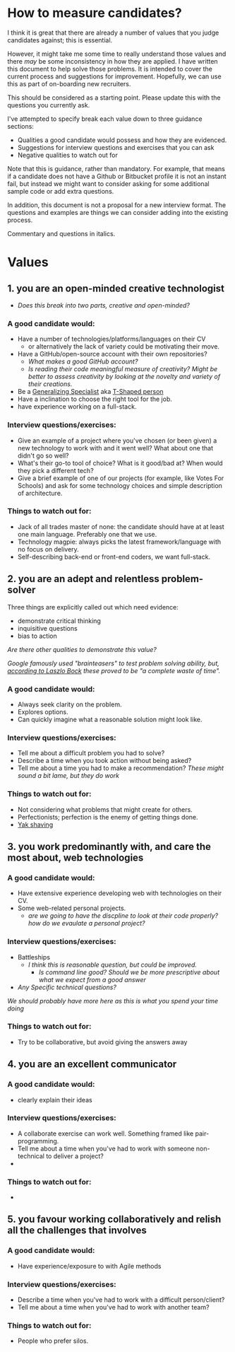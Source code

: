 
How to measure candidates?
==========================

I think it is great that there are already a number of values that you judge
candidates against; this is essential.

However, it might take me some time to really understand those values and there
_may_ be some inconsistency in how they are applied. I have written this
document to help solve those problems. It is intended to cover the current
process and suggestions for improvement. Hopefully, we can use this as part of
on-boarding new recruiters.

This should be considered as a starting point. Please update this with the
questions you currently ask.

I've attempted to specify break each value down to three guidance sections:
* Qualities a good candidate would possess and how they are evidenced.
* Suggestions for interview questions and exercises that you can ask
* Negative qualities to watch out for

Note that this is guidance, rather than mandatory. For example, that means if a
candidate does not have a Github or Bitbucket profile it is not an instant fail,
but instead we might want to consider asking for some additional sample code or
add extra questions.

In addition, this document is not a proposal for a new interview format.
The questions and examples are things we can consider adding into the existing process.

Commentary and questions in italics.

Values
======

## 1. you are an open-minded creative technologist

- _Does this break into two parts, creative and open-minded?_

### A good candidate would:
* Have a number of technologies/platforms/languages on their CV
  - or alternatively the lack of variety could be motivating their move.
* Have a GitHub/open-source account with their own repositories?
  - _What makes a good GitHub account?_
  - _Is reading their code meaningful measure of creativity? Might be better to
    assess creativity by looking at the novelty and variety of their creations._
* Be a [Generalizing Specialist](http://blog.codinghorror.com/swiss-army-knife-or-generalizing-specialist/) aka [T-Shaped person](https://en.wikipedia.org/wiki/T-shaped_skills)
* Have a inclination to choose the right tool for the job.
* have experience working on a full-stack.

### Interview questions/exercises:
* Give an example of a project where you've chosen (or been given) a new
  technology to work with and it went well? What about one that didn't go so well?
* What's their go-to tool of choice? What is it good/bad at? When would they
  pick a different tech?
* Give a brief example of one of our projects (for example, like Votes For
  Schools) and ask for some technology choices and simple description of
  architecture.

### Things to watch out for:
* Jack of all trades master of none: the candidate should have at at least one
  main language. Preferably one that we use.
* Technology magpie: always picks the latest framework/language with no focus on
  delivery.
* Self-describing back-end or front-end coders, we want full-stack.  

## 2. you are an adept and relentless problem-solver

Three things are explicitly called out which need evidence:

- demonstrate critical thinking
- inquisitive questions
- bias to action

_Are there other qualities to demonstrate this value?_

_Google famously used "brainteasers" to test problem solving ability, but, [according
to Laszlo Bock](http://www.deathandtaxesmag.com/200732/google-admits-its-famous-job-interview-questions-were-a-complete-waste-of-time/) these proved to be "a complete waste of time"._

### A good candidate would:
* Always seek clarity on the problem.
* Explores options.
* Can quickly imagine what a reasonable solution might look like.

### Interview questions/exercises:
* Tell me about a difficult problem you had to solve?
* Describe a time when you took action without being asked?
* Tell me about a time you had to make a recommendation?
_These might sound a bit lame, but they do work_

### Things to watch out for:
* Not considering what problems that might create for others.
* Perfectionists; perfection is the enemy of getting things done.
* [Yak shaving](http://sethgodin.typepad.com/seths_blog/2005/03/dont_shave_that.html)

## 3. you work predominantly with, and care the most about, web technologies

### A good candidate would:
* Have extensive experience developing web with technologies on their CV.
* Some web-related personal projects.
  - _are we going to have the discpline to look at their code properly? how do we evaulate a personal project?_ 

### Interview questions/exercises:
* Battleships
  - _I think this is reasonable question, but could be improved._
    - _Is command line good? Should we be more prescriptive about what we expect
    from a good answer_
* _Any Specific technical questions?_

_We should probably have more here as this is what you spend your time doing_

### Things to watch out for:
* Try to be collaborative, but avoid giving the answers away

## 4. you are an excellent communicator

### A good candidate would:
* clearly explain their ideas

### Interview questions/exercises:
* A collaborate exercise can work well. Something framed like pair-programming.
* Tell me about a time when you've had to work with someone non-technical to deliver a project?
* 

### Things to watch out for:
* 

## 5. you favour working collaboratively and relish all the challenges that involves

### A good candidate would:
* Have experience/exposure to with Agile methods

### Interview questions/exercises:
* Describe a time when you've had to work with a difficult person/client?
* Tell me about a time when you've had to work with another team?

### Things to watch out for:
* People who prefer silos.

